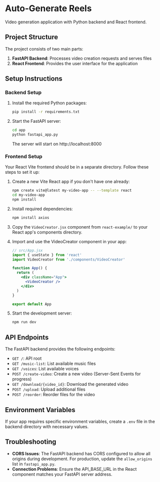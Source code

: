 # Auto-Generate Reels

Video generation application with Python backend and React frontend.

## Project Structure

The project consists of two main parts:
1. **FastAPI Backend**: Processes video creation requests and serves files
2. **React Frontend**: Provides the user interface for the application

## Setup Instructions

### Backend Setup

1. Install the required Python packages:
   ```bash
   pip install -r requirements.txt
   ```

2. Start the FastAPI server:
   ```bash
   cd app
   python fastapi_app.py
   ```
   
   The server will start on http://localhost:8000

### Frontend Setup

Your React Vite frontend should be in a separate directory. Follow these steps to set it up:

1. Create a new Vite React app if you don't have one already:
   ```bash
   npm create vite@latest my-video-app -- --template react
   cd my-video-app
   npm install
   ```

2. Install required dependencies:
   ```bash
   npm install axios
   ```

3. Copy the `VideoCreator.jsx` component from `react-example/` to your React app's components directory.

4. Import and use the VideoCreator component in your app:
   ```jsx
   // src/App.jsx
   import { useState } from 'react'
   import VideoCreator from './components/VideoCreator'
   
   function App() {
     return (
       <div className="App">
         <VideoCreator />
       </div>
     )
   }
   
   export default App
   ```

5. Start the development server:
   ```bash
   npm run dev
   ```

## API Endpoints

The FastAPI backend provides the following endpoints:

- `GET /`: API root
- `GET /music-list`: List available music files
- `GET /voices`: List available voices
- `POST /create-video`: Create a new video (Server-Sent Events for progress)
- `GET /download/{video_id}`: Download the generated video
- `POST /upload`: Upload additional files
- `POST /reorder`: Reorder files for the video

## Environment Variables

If your app requires specific environment variables, create a `.env` file in the backend directory with necessary values.

## Troubleshooting

- **CORS Issues**: The FastAPI backend has CORS configured to allow all origins during development. For production, update the `allow_origins` list in `fastapi_app.py`.
- **Connection Problems**: Ensure the API_BASE_URL in the React component matches your FastAPI server address.

